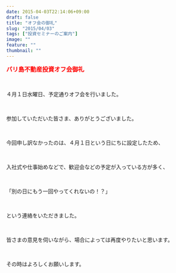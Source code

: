 ```yaml
---
date: 2015-04-03T22:14:06+09:00
draft: false
title: "オフ会の御礼"
slug: "2015/04/03"
tags: ["投資セミナーのご案内"]
image: ""
feature: ""
thumbnail: ""
---
```

<p><font color="#ff0000" size="3"><strong>バリ島不動産投資オフ会御礼</strong></font></p><br/><p>４月１日水曜日、予定通りオフ会を行いました。</p><br/><p>参加していただいた皆さま、ありがとうございました。</p><br/><p>今回申し訳なかったのは、４月１日という日にちに設定したため、</p><br/><p>入社式や仕事始めなどで、歓迎会などの予定が入っている方が多く、</p><br/><p>「別の日にもう一回やってくれないの！？」</p><br/><p>という連絡をいただきました。</p><br/><p>皆さまの意見を伺いながら、場合によっては再度やりたいと思います。</p><br/><p>その時はよろしくお願いします。</p><br/><p>　　　</p>

